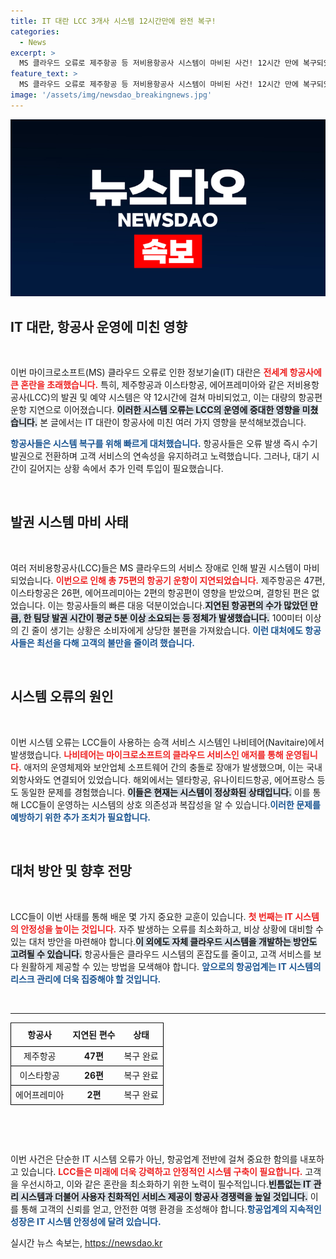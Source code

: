 ```yaml
---
title: IT 대란 LCC 3개사 시스템 12시간만에 완전 복구!
categories:
  - News
excerpt: >
  MS 클라우드 오류로 제주항공 등 저비용항공사 시스템이 마비된 사건! 12시간 만에 복구되었지만, 75편의 항공편 지연을 초래한 전 세계적인 IT 대란의 배경을 확인하세요!
feature_text: >
  MS 클라우드 오류로 제주항공 등 저비용항공사 시스템이 마비된 사건! 12시간 만에 복구되었지만, 75편의 항공편 지연을 초래한 전 세계적인 IT 대란의 배경을 확인하세요!
image: '/assets/img/newsdao_breakingnews.jpg'
---
```


<p><img src="/assets/img/newsdao_breakingnews.jpg" alt="koreaapp 속보" /></p>

<h2 data-ke-size="size26">IT 대란, 항공사 운영에 미친 영향</h2>

<p data-ke-size="size16">&nbsp;</p>

<p>이번 마이크로소프트(MS) 클라우드 오류로 인한 정보기술(IT) 대란은 <b><span style="color: #ee2323;">전세계 항공사에 큰 혼란을 초래했습니다.</span></b> 특히, 제주항공과 이스타항공, 에어프레미아와 같은 저비용항공사(LCC)의 발권 및 예약 시스템은 약 12시간에 걸쳐 마비되었고, 이는 대량의 항공편 운항 지연으로 이어졌습니다. <b><span style="background-color: #21538527;">이러한 시스템 오류는 LCC의 운영에 중대한 영향을 미쳤습니다.</span></b> 본 글에서는 IT 대란이 항공사에 미친 여러 가지 영향을 분석해보겠습니다. </p>

<p><b><span style="color: #1a5490;">항공사들은 시스템 복구를 위해 빠르게 대처했습니다.</span></b> 항공사들은 오류 발생 즉시 수기 발권으로 전환하며 고객 서비스의 연속성을 유지하려고 노력했습니다. 그러나, 대기 시간이 길어지는 상황 속에서 추가 인력 투입이 필요했습니다.<p data-ke-size="size16">&nbsp;</p></p>

<h2 data-ke-size="size26">발권 시스템 마비 사태</h2>

<p data-ke-size="size16">&nbsp;</p>

<p>여러 저비용항공사(LCC)들은 MS 클라우드의 서비스 장애로 인해 발권 시스템이 마비되었습니다. <b><span style="color: #ee2323;">이번으로 인해 총 75편의 항공기 운항이 지연되었습니다.</span></b> 제주항공은 47편, 이스타항공은 26편, 에어프레미아는 2편의 항공편이 영향을 받았으며, 결항된 편은 없었습니다. 이는 항공사들의 빠른 대응 덕분이었습니다.<b><span style="background-color: #21538527;">지연된 항공편의 수가 많았던 만큼, 한 팀당 발권 시간이 평균 5분 이상 소요되는 등 정체가 발생했습니다.</span></b> 100미터 이상의 긴 줄이 생기는 상황은 소비자에게 상당한 불편을 가져왔습니다. <b><span style="color: #1a5490;">이런 대처에도 항공사들은 최선을 다해 고객의 불만을 줄이려 했습니다.</span></b><p data-ke-size="size16">&nbsp;</p></p>

<h2 data-ke-size="size26">시스템 오류의 원인</h2>

<p data-ke-size="size16">&nbsp;</p>

<p>이번 시스템 오류는 LCC들이 사용하는 승객 서비스 시스템인 나비테어(Navitaire)에서 발생했습니다. <b><span style="color: #ee2323;">나비테어는 마이크로소프트의 클라우드 서비스인 애저를 통해 운영됩니다.</span></b> 애저의 운영체제와 보안업체 소프트웨어 간의 충돌로 장애가 발생했으며, 이는 국내 외항사와도 연결되어 있었습니다. 해외에서는 델타항공, 유나이티드항공, 에어프랑스 등도 동일한 문제를 경험했습니다. <b><span style="background-color: #21538527;">이들은 현재는 시스템이 정상화된 상태입니다.</span></b> 이를 통해 LCC들이 운영하는 시스템의 상호 의존성과 복잡성을 알 수 있습니다.<b><span style="color: #1a5490;">이러한 문제를 예방하기 위한 추가 조치가 필요합니다.</span></b><p data-ke-size="size16">&nbsp;</p></p>

<h2 data-ke-size="size26">대처 방안 및 향후 전망</h2>

<p data-ke-size="size16">&nbsp;</p>

<p>LCC들이 이번 사태를 통해 배운 몇 가지 중요한 교훈이 있습니다. <b><span style="color: #ee2323;">첫 번째는 IT 시스템의 안정성을 높이는 것입니다.</span></b> 자주 발생하는 오류를 최소화하고, 비상 상황에 대비할 수 있는 대처 방안을 마련해야 합니다.<b><span style="background-color: #21538527;">이 외에도 자체 클라우드 시스템을 개발하는 방안도 고려될 수 있습니다.</span></b> 항공사들은 클라우드 시스템의 혼잡도를 줄이고, 고객 서비스를 보다 원활하게 제공할 수 있는 방법을 모색해야 합니다. <b><span style="color: #1a5490;">앞으로의 항공업계는 IT 시스템의 리스크 관리에 더욱 집중해야 할 것입니다.</span></b><p data-ke-size="size16">&nbsp;</p></p>

<hr>

<table style="width: 100%; border-collapse: collapse;">
    <tr style="border: 1px solid black;">
        <th style="text-align: center; height: 30px;"><b>항공사</b></th>
        <th style="text-align: center; height: 30px;"><b>지연된 편수</b></th>
        <th style="text-align: center; height: 30px;"><b>상태</b></th>
    </tr>
    <tr style="border: 1px solid black;">
        <td style="text-align: center; height: 25px;">제주항공</td>
        <td style="text-align: center; height: 25px;"><b>47편</b></td>
        <td style="text-align: center; height: 25px;">복구 완료</td>
    </tr>
    <tr style="border: 1px solid black;">
        <td style="text-align: center; height: 25px;">이스타항공</td>
        <td style="text-align: center; height: 25px;"><b>26편</b></td>
        <td style="text-align: center; height: 25px;">복구 완료</td>
    </tr>
    <tr style="border: 1px solid black;">
        <td style="text-align: center; height: 25px;">에어프레미아</td>
        <td style="text-align: center; height: 25px;"><b>2편</b></td>
        <td style="text-align: center; height: 25px;">복구 완료</td>
    </tr>
</table>

<p data-ke-size="size16">&nbsp;</p>

<p data-ke-size="size16">&nbsp;</p>

<p>이번 사건은 단순한 IT 시스템 오류가 아닌, 항공업계 전반에 걸쳐 중요한 함의를 내포하고 있습니다. <b><span style="color: #ee2323;">LCC들은 미래에 더욱 강력하고 안정적인 시스템 구축이 필요합니다.</span></b> 고객을 우선시하고, 이와 같은 혼란을 최소화하기 위한 노력이 필수적입니다.<b><span style="background-color: #21538527;">빈틈없는 IT 관리 시스템과 더불어 사용자 친화적인 서비스 제공이 항공사 경쟁력을 높일 것입니다.</span></b> 이를 통해 고객의 신뢰를 얻고, 안전한 여행 환경을 조성해야 합니다.<b><span style="color: #1a5490;">항공업계의 지속적인 성장은 IT 시스템 안정성에 달려 있습니다.</span></b></p>
실시간 뉴스 속보는, <a href="https://newsdao.kr" rel="dofollow">https://newsdao.kr</a>


